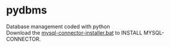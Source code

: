 # pydbms
Database management coded with python<BR>
Download the <a href="https://github.com/pyaj/pydbms/blob/master/mysql-connector-installer.bat">mysql-connector-installer.bat</A> to INSTALL MYSQL-CONNECTOR.
